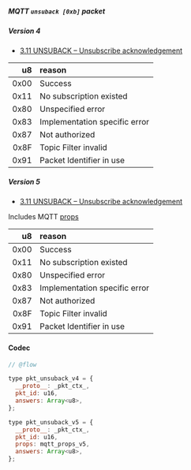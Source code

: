 ##### MQTT `unsuback [0xb]` packet

##### Version 4

- [3.11 UNSUBACK – Unsubscribe acknowledgement](http://docs.oasis-open.org/mqtt/mqtt/v3.1.1/os/mqtt-v3.1.1-os.html#_Toc398718077)

|   u8 | reason                        |
| ---: | :---------------------------- |
| 0x00 | Success                       |
| 0x11 | No subscription existed       |
| 0x80 | Unspecified error             |
| 0x83 | Implementation specific error |
| 0x87 | Not authorized                |
| 0x8F | Topic Filter invalid          |
| 0x91 | Packet Identifier in use      |

##### Version 5

- [3.11 UNSUBACK – Unsubscribe acknowledgement](https://docs.oasis-open.org/mqtt/mqtt/v5.0/os/mqtt-v5.0-os.html#_Toc3901187)

Includes MQTT [props](./mqtt_props.md)

|   u8 | reason                        |
| ---: | :---------------------------- |
| 0x00 | Success                       |
| 0x11 | No subscription existed       |
| 0x80 | Unspecified error             |
| 0x83 | Implementation specific error |
| 0x87 | Not authorized                |
| 0x8F | Topic Filter invalid          |
| 0x91 | Packet Identifier in use      |

#### Codec

```javascript
// @flow

type pkt_unsuback_v4 = {
  __proto__: _pkt_ctx_,
  pkt_id: u16,
  answers: Array<u8>,
};

type pkt_unsuback_v5 = {
  __proto__: _pkt_ctx_,
  pkt_id: u16,
  props: mqtt_props_v5,
  answers: Array<u8>,
};
```
